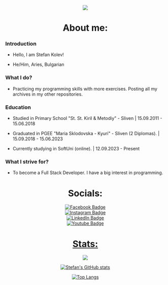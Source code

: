 <p align="center"><img src="https://github.com/stefankolevv/stefankolevv/assets/68730434/9c88ea09-75a6-4e76-8d0f-1d34d8ad4e87" /></p>

<h1 align="center"> About me: </h1>

### Introduction

- Hello, I am Stefan Kolev!

- He/Him, Aries, Bulgarian

### What I do?

- Practicing my programming skills with more exercises. Posting all my archives in my other repositories.
  
### Education

- Studied in Primary School "St. St. Kiril & Metodiy" - Sliven | 15.09.2011 - 15.06.2018

- Graduated in PGEE "Maria Sklodovska - Kyuri" - Sliven (2 Diplomas). | 15.09.2018 - 15.06.2023 

- Currently studying in SoftUni (online). | 12.09.2023 - Present

### What I strive for?

- To become a Full Stack Developer. I have a big interest in programming.

<h1 align="center"> Socials: </h1>
<div align="center">
<div id="badges">
    <a href="https://www.facebook.com/stefan.kolev.56829">
    <img src="https://img.shields.io/badge/Facebook-black?style=for-the-badge&logo=facebook&logoColor=blue" alt="Facebook Badge"/>
  </a>
  <div id="badges">
  <a href="https://www.instagram.com/s.kolevv">
    <img src="https://img.shields.io/badge/Instagram-black?style=for-the-badge&logo=instagram&logoColor=orange" alt="Instagram Badge"/>
  </a>
    <div id="badges">
  <a href="www.linkedin.com/in/stefankolevv">
   <img src="https://img.shields.io/badge/Linkedin-black?style=for-the-badge&logo=linkedin&logoColor=blue" alt="LinkedIn Badge"/>
    <div id="badges">
  <a href="https://www.youtube.com/@Stefan_Kolev">
    <img src="https://img.shields.io/badge/YouTube-black?style=for-the-badge&logo=youtube&logoColor=red" alt="Youtube Badge"/>
</div>
  </div>
<h1 align="center"> Stats: </h1>

<div align="center">

![](https://komarev.com/ghpvc/?username=stefankolevv)

![Stefan's GitHub stats](https://github-readme-stats.vercel.app/api?username=stefankolevv&show_icons=true&theme=tokyonight) 

[![Top Langs](https://github-readme-stats.vercel.app/api/top-langs/?username=stefankolevv&theme=tokyonight)](https://github.com/stefankolevv/github-readme-stats)
</div>
